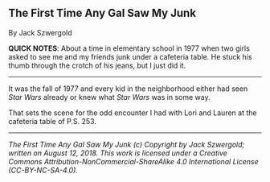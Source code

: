 ## The First Time Any Gal Saw My Junk

By Jack Szwergold

**QUICK NOTES**: About a time in elementary school in 1977 when two girls asked to see me and my friends junk under a cafeteria table. He stuck his thumb through the crotch of his jeans, but I just did it.

***

It was the fall of 1977 and every kid in the neighborhood either had seen *Star Wars* already or knew what *Star Wars* was in some way.

That sets the scene for the odd encounter I had with Lori and Lauren at the cafeteria table of P.S. 253.

***

*The First Time Any Gal Saw My Junk (c) Copyright by Jack Szwergold; written on August 12, 2018. This work is licensed under a Creative Commons Attribution-NonCommercial-ShareAlike 4.0 International License (CC-BY-NC-SA-4.0).*